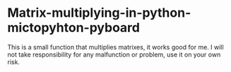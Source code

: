 # Matrix-multiplying-in-python-mictopyhton-pyboard
This is a small function that multiplies matrixes, it works good for me.
I will not take responsibility for any malfunction or problem, use it on your own risk. 

